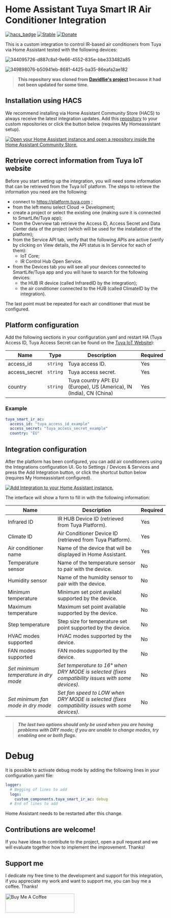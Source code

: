 # Home Assistant Tuya Smart IR Air Conditioner Integration
[![hacs_badge](https://img.shields.io/badge/HACS-Custom-orange.svg)](https://github.com/hacs/integration)
[![Stable](https://img.shields.io/github/v/release/EnzoD86/tuya-smart-ir-ac)](https://github.com/EnzoD86/tuya-smart-ir-ac/releases/latest)
[![Donate](https://img.shields.io/badge/donate-BuyMeCoffee-yellow.svg)](https://www.buymeacoffee.com/enzod86)

This is a custom integration to control IR-based air conditioners from Tuya via Home Assistant tested with the following devices:

![344095726-d887c8a1-9e66-4552-835e-bbe333482a85](https://github.com/user-attachments/assets/0c1ed6ea-a2b7-43ca-a979-94ff6e3499dc)

![349898076-b50941eb-8681-4425-ba35-86eafa2ae182](https://github.com/user-attachments/assets/c811bdf9-c9cf-4df3-a1b8-fd4cc7152db9)

>  **This repository was cloned from [DavidIlie's project](https://github.com/DavidIlie/tuya-smart-ir-ac) because it had not been updated for some time.**

## Installation using HACS
We recommend installing via Home Assistant Community Store (HACS) to always receive the latest integration updates.
Add this [repository](https://github.com/EnzoD86/tuya-smart-ir-ac) to your custom repositories or click the button below (requires My Homeassistant setup).

[![Open your Home Assistant instance and open a repository inside the Home Assistant Community Store.](https://my.home-assistant.io/badges/hacs_repository.svg)](https://my.home-assistant.io/redirect/hacs_repository/?owner=EnzoD86&repository=tuya-smart-ir-ac&category=integration)

## Retrieve correct information from Tuya IoT website
Before you start setting up the integration, you will need some information that can be retrieved from the Tuya IoT platform.
The steps to retrieve the information you need are the following:
- connect to https://platform.tuya.com ;
- from the left menu select Cloud -> Development;
- create a project or select the existing one (making sure it is connected to SmartLife/Tuya app);
- from the Overview tab retrieve the Access ID, Access Secret and Data Center data of the project (which will be used for the installation of the platform);
- from the Service API tab, verify that the following APIs are active (verify by clicking on View details, the API status is In Service for each of them):
  - IoT Core;
  - IR Control Hub Open Service.
- from the Devices tab you will see all your devices connected to SmartLife/Tuya app and you will have to search for the following devices:
  - the HUB IR device (called InfraredID by the integration);
  - the air conditioner connected to the HUB (called ClimateID by the integration).

The last point must be repeated for each air conditioner that must be configured.

## Platform configuration
Add the following sections in your configuration.yaml and restart HA (Tuya Access ID, Tuya Access Secret can be found on the [Tuya IoT Website](https://platform.tuya.com/)):

| Name                 | Type     | Description                                                         | Required |
| -------------------- | -------- | ------------------------------------------------------------------- | -------- |
| access_id            | `string` | Tuya access ID.                                                     | Yes      |
| access_secret        | `string` | Tuya access secret.                                                 | Yes      |
| country              | `string` | Tuya country API: EU (Europe), US (America), IN (India), CN (China) | Yes      |

### Example
```yaml
tuya_smart_ir_ac:
  access_id: "tuya_access_id_example"
  access_secret: "tuya_access_secret_example"
  country: "EU"
```

## Integration configuration
After the platform has been configured, you can add air conditioners using the Integrations configuration UI.
Go to Settings / Devices & Services and press the Add Integration button, or click the shortcut button below (requires My Homeassistant configured).

[![Add Integration to your Home Assistant
instance.](https://my.home-assistant.io/badges/config_flow_start.svg)](https://my.home-assistant.io/redirect/config_flow_start/?domain=tuya_smart_ir_ac)

The interface will show a form to fill in with the following information:

| Name                                  | Description                                                                                        | Required |
| ------------------------------------- | -------------------------------------------------------------------------------------------------- | -------- |
| Infrared ID                           | IR HUB Device ID (retrieved from Tuya Platform).                                                   | Yes      |
| Climate ID                            | Air Conditioner Device ID (retrieved from Tuya Platform).                                          | Yes      |
| Air conditioner name                  | Name of the device that will be displayed in Home Assistant.                                       | Yes      |
| Temperature sensor                    | Name of the temperature sensor to pair with the device.                                            | No       |
| Humidity sensor                       | Name of the humidity sensor to pair with the device.                                               | No       |
| Minimum temperature                   | Minimum set point availabl supported by the device.                                                | No       |
| Maximum temperature                   | Maximum set point available supported by the device.                                               | No       |
| Step temperature                      | Step size for temperature set point supported by the device.                                       | No       |
| HVAC modes supported                  | HVAC modes supported by the device.                                                                | No       |
| FAN modes supported                   | FAN modes supported by the device.                                                                 | No       |
| *Set minimum temperature in dry mode* | *Set temperature to 16° when DRY MODE is selected (fixes compatibility issues with some devices).* | No       |
| *Set minimum fan mode in dry mode*    | *Set fan speed to LOW when DRY MODE is selected (fixes compatibility issues with some devices).*   | No       |

> ***The last two options should only be used when you are having problems with DRY mode; if you are unable to change modes, try enabling one or both flags.***

# Debug
It is possible to activate debug mode by adding the following lines in your configuration.yaml file:

```yaml
logger:
  # Begging of lines to add
  logs:
    custom_components.tuya_smart_ir_ac: debug
  # End of lines to add
```
Home Assistant needs to be restarted after this change.


## Contributions are welcome!
If you have ideas to contribute to the project, open a pull request and we will evaluate together how to implement the improvement. Thanks!

## Support me
I dedicate my free time to the development and support for this integration, if you appreciate my work and want to support me, you can buy me a coffee. Thanks!

<a href="https://www.buymeacoffee.com/enzod86" target="_blank"><img src="https://cdn.buymeacoffee.com/buttons/v2/default-blue.png" alt="Buy Me A Coffee" style="height: 60px !important;width: 217px !important;" ></a>
